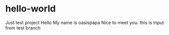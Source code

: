 # hello-world
Just test project
Hello My name is oasispapa
Nice to meet you.
this is input from test branch

